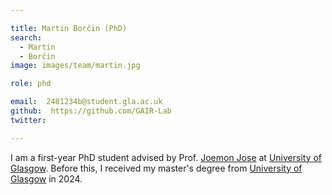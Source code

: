 ```yaml
---

title: Martin Borčin (PhD)
search:
  - Martin
  - Borčin
image: images/team/martin.jpg

role: phd

email:  2481234b@student.gla.ac.uk
github:  https://github.com/GAIR-Lab
twitter:  

---
```


I am a first-year PhD student advised by Prof. [Joemon Jose](https://www.gla.ac.uk/schools/computing/staff/joemonjose/) at [University of Glasgow](https://www.gla.ac.uk/). Before this, I received my master's degree from [University of Glasgow](https://www.gla.ac.uk/) in 2024.
